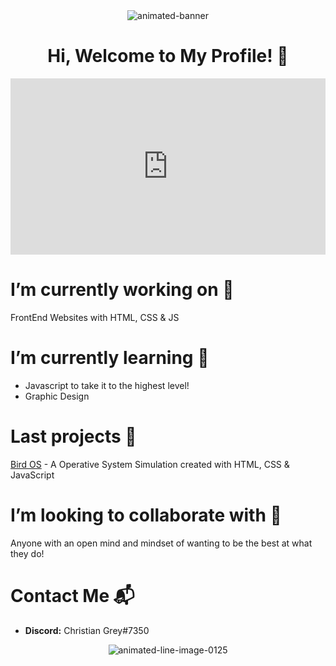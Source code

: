 <div align="center"><img src="https://www.animatedimages.org/data/media/562/animated-line-image-0125.gif" border="0" alt="animated-banner" /></div>

<h1 align="center"> Hi, Welcome to My Profile! 👋 </h1>

<div style="width:100%;height:0;padding-bottom:56%;position:relative;"><iframe src="https://giphy.com/embed/836HiJc7pgzy8iNXCn" width="100%" height="100%" style="position:absolute" frameBorder="0" class="giphy-embed" allowFullScreen></iframe></div><p>


# I’m currently working on 🔭 
FrontEnd Websites with HTML, CSS & JS


# I’m currently learning 🌱
* Javascript to take it to the highest level!
* Graphic Design 


# Last projects :closed_book:
[Bird OS](https://github.com/ChristianGris/Bird-OS) - A Operative System Simulation created with HTML, CSS & JavaScript


# I’m looking to collaborate with :crystal_ball:
Anyone with an open mind and mindset of wanting to be the best at what they do!


# Contact Me :mailbox_with_mail:
* **Discord:** Christian Grey#7350

<div align="center"><img src="https://www.animatedimages.org/data/media/562/animated-line-image-0125.gif" border="0" alt="animated-line-image-0125" /></div>




<!--
**ChristianGris/ChristianGris** is a ✨ _special_ ✨ repository because its `README.md` (this file) appears on your GitHub profile.

Here are some ideas to get you started:

- 🔭 I’m currently working on ...
- 🌱 I’m currently learning ...
- 👯 I’m looking to collaborate on ...
- 🤔 I’m looking for help with ...
- 💬 Ask me about ...
- 📫 How to reach me: ...
- 😄 Pronouns: ...
- ⚡ Fun fact: ...
-->
